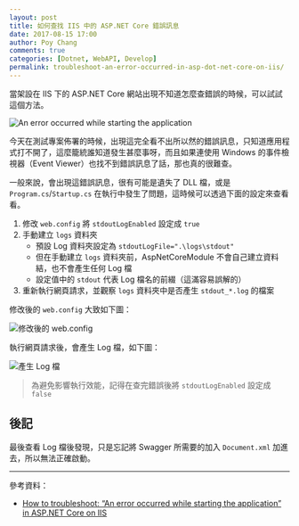 ```yaml
---
layout: post
title: 如何查找 IIS 中的 ASP.NET Core 錯誤訊息
date: 2017-08-15 17:00
author: Poy Chang
comments: true
categories: [Dotnet, WebAPI, Develop]
permalink: troubleshoot-an-error-occurred-in-asp-dot-net-core-on-iis/
---
```

當架設在 IIS 下的 ASP.NET Core 網站出現不知道怎麼查錯誤的時候，可以試試這個方法。

![An error occurred while starting the application](http://i.imgur.com/uZ3EYe2.png)

今天在測試專案佈署的時候，出現這完全看不出所以然的錯誤訊息，只知道應用程式打不開了，這麼籠統誰知道發生甚麼事呀，而且如果連使用 Windows 的事件檢視器（Event Viewer）也找不到錯誤訊息了話，那也真的很難查。

一般來說，會出現這錯誤訊息，很有可能是遺失了 DLL 檔，或是 `Program.cs`/`Startup.cs` 在執行中發生了問題，這時候可以透過下面的設定來查看看。

1. 修改 `web.config` 將 `stdoutLogEnabled` 設定成 `true`
2. 手動建立 `logs` 資料夾
	* 預設 Log 資料夾設定為 `stdoutLogFile=".\logs\stdout"`
	* 但在手動建立 `logs` 資料夾前，AspNetCoreModule 不會自己建立資料結，也不會產生任何 Log 檔
	* 設定值中的 `stdout` 代表 Log 檔名的前綴（這滿容易誤解的）
3. 重新執行網頁請求，並觀察 `logs` 資料夾中是否產生 `stdout_*.log` 的檔案

修改後的 `web.config` 大致如下圖：

![修改後的 web.config](http://i.imgur.com/PqWNrRo.png)

執行網頁請求後，會產生 Log 檔，如下圖：

![產生 Log 檔](http://i.imgur.com/QWiis0z.png)

>為避免影響執行效能，記得在查完錯誤後將 `stdoutLogEnabled` 設定成 `false`

## 後記

最後查看 Log 檔後發現，只是忘記將 Swagger 所需要的加入 `Document.xml` 加進去，所以無法正確啟動。

----------

參考資料：

* [How to troubleshoot: “An error occurred while starting the application” in ASP.NET Core on IIS](https://scottsauber.com/2017/04/10/how-to-troubleshoot-an-error-occurred-while-starting-the-application-in-asp-net-core-on-iis/)
